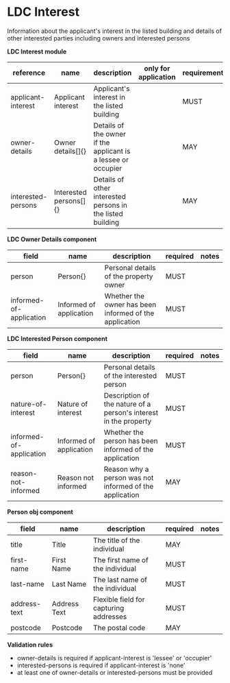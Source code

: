 # LDC Interest

Information about the applicant's interest in the listed building and details of other interested parties including owners and interested persons


**LDC Interest module**

| reference | name | description | only for application | requirement | notes |
| --- | --- | --- | --- | --- | --- |
| applicant-interest | Applicant interest | Applicant's interest in the listed building |  | MUST |  |
| owner-details | Owner details[]{} | Details of the owner if the applicant is a lessee or occupier |  | MAY |  |
| interested-persons | Interested persons[]{} | Details of other interested persons in the listed building |  | MAY |  |


**LDC Owner Details component**

field | name | description | required | notes
-- | -- | -- | -- | --
person | Person{} | Personal details of the property owner | MUST | 
informed-of-application | Informed of application | Whether the owner has been informed of the application | MUST | 


**LDC Interested Person component**

field | name | description | required | notes
-- | -- | -- | -- | --
person | Person{} | Personal details of the interested person | MUST | 
nature-of-interest | Nature of interest | Description of the nature of a person's interest in the property | MUST | 
informed-of-application | Informed of application | Whether the person has been informed of the application | MUST | 
reason-not-informed | Reason not informed | Reason why a person was not informed of the application | MAY | 


**Person obj component**

field | name | description | required | notes
-- | -- | -- | -- | --
title | Title | The title of the individual | MAY | 
first-name | First Name | The first name of the individual | MUST | 
last-name | Last Name | The last name of the individual | MUST | 
address-text | Address Text | Flexible field for capturing addresses | MUST | 
postcode | Postcode | The postal code | MAY | 

**Validation rules**

- owner-details is required if applicant-interest is 'lessee' or 'occupier'
- interested-persons is required if applicant-interest is 'none'
- at least one of owner-details or interested-persons must be provided